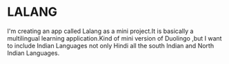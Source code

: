 # LALANG
I'm creating an app called Lalang as a mini project.It is basically a multilingual learning application.Kind of mini version of Duolingo ,but I want to include Indian Languages not only Hindi all the south Indian and North Indian Languages.
